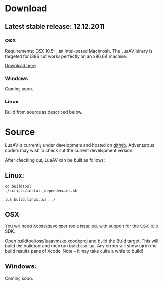 # Download

## Latest stable release: 12.12.2011

### OSX

Requirements: OSX 10.5+, an Intel-based Macintosh.
The LuaAV binary is targeted for i386 but works perfectly on an x86_64 machine.

[Download here](https://github.com/downloads/LuaAV/LuaAV/LuaAV.12.12.11.zip)

### Windows

Coming soon.

### Linux

Build from source as described below.

# Source

LuaAV is currently under development and hosted on [github](https://github.com/LuaAV).  Adventurous coders may wish to check out the current development version.

After checking out, LuaAV can be built as follows:

## Linux:

	cd buildtool
	./scripts/install_dependencies.sh

	lua build.linux.lua ../

## OSX:

You will need Xcode/developer tools installed, with support for the OSX 10.6 SDK.

Open buildtool/osx/luaavmake.xcodeproj and build the Build target. This will build the buildtool and then run build.osx.lua. Any errors will show up in the build results pane of Xcode. Note – it may take quite a while to build!

## Windows:

Coming soon.